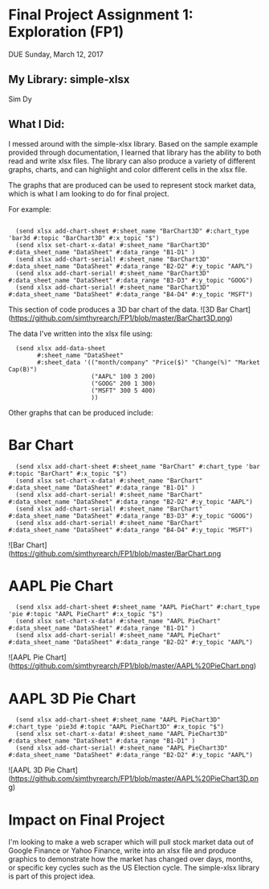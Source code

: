 # Final Project Assignment 1: Exploration (FP1)
DUE Sunday, March 12, 2017

## My Library: simple-xlsx
Sim Dy

## What I Did:

I messed around with the simple-xlsx library. Based on the sample example provided through documentation, I learned that library has the ability to both read and write xlsx files. The library can also produce a variety of different graphs, charts, and can highlight and color different cells in the xlsx file. 

The graphs that are produced can be used to represent stock market data, which is what I am looking to do for final project. 

For example:

```racket
 
  (send xlsx add-chart-sheet #:sheet_name "BarChart3D" #:chart_type 'bar3d #:topic "BarChart3D" #:x_topic "$")
  (send xlsx set-chart-x-data! #:sheet_name "BarChart3D" #:data_sheet_name "DataSheet" #:data_range "B1-D1" )
  (send xlsx add-chart-serial! #:sheet_name "BarChart3D" #:data_sheet_name "DataSheet" #:data_range "B2-D2" #:y_topic "AAPL")
  (send xlsx add-chart-serial! #:sheet_name "BarChart3D" #:data_sheet_name "DataSheet" #:data_range "B3-D3" #:y_topic "GOOG")
  (send xlsx add-chart-serial! #:sheet_name "BarChart3D" #:data_sheet_name "DataSheet" #:data_range "B4-D4" #:y_topic "MSFT")

```

This section of code produces a 3D bar chart of the data.
![3D Bar Chart] (https://github.com/simthyrearch/FP1/blob/master/BarChart3D.png)

The data I've written into the xlsx file using:

```racket
  (send xlsx add-data-sheet
        #:sheet_name "DataSheet"
        #:sheet_data '(("month/company" "Price($)" "Change(%)" "Market Cap(B)")
                       ("AAPL" 100 3 200)
                       ("GOOG" 200 1 300)
                       ("MSFT" 300 5 400)
                       ))
```

Other graphs that can be produced include:

# Bar Chart
```racket
  (send xlsx add-chart-sheet #:sheet_name "BarChart" #:chart_type 'bar #:topic "BarChart" #:x_topic "$")
  (send xlsx set-chart-x-data! #:sheet_name "BarChart" #:data_sheet_name "DataSheet" #:data_range "B1-D1" )
  (send xlsx add-chart-serial! #:sheet_name "BarChart" #:data_sheet_name "DataSheet" #:data_range "B2-D2" #:y_topic "AAPL")
  (send xlsx add-chart-serial! #:sheet_name "BarChart" #:data_sheet_name "DataSheet" #:data_range "B3-D3" #:y_topic "GOOG")
  (send xlsx add-chart-serial! #:sheet_name "BarChart" #:data_sheet_name "DataSheet" #:data_range "B4-D4" #:y_topic "MSFT")
```
![Bar Chart] (https://github.com/simthyrearch/FP1/blob/master/BarChart.png

# AAPL Pie Chart
```racket
  (send xlsx add-chart-sheet #:sheet_name "AAPL PieChart" #:chart_type 'pie #:topic "AAPL PieChart" #:x_topic "$")
  (send xlsx set-chart-x-data! #:sheet_name "AAPL PieChart" #:data_sheet_name "DataSheet" #:data_range "B1-D1" )
  (send xlsx add-chart-serial! #:sheet_name "AAPL PieChart" #:data_sheet_name "DataSheet" #:data_range "B2-D2" #:y_topic "AAPL")
```
![AAPL Pie Chart] (https://github.com/simthyrearch/FP1/blob/master/AAPL%20PieChart.png)

# AAPL 3D Pie Chart
```racket
  (send xlsx add-chart-sheet #:sheet_name "AAPL PieChart3D" #:chart_type 'pie3d #:topic "AAPL PieChart3D" #:x_topic "$")
  (send xlsx set-chart-x-data! #:sheet_name "AAPL PieChart3D" #:data_sheet_name "DataSheet" #:data_range "B1-D1" )
  (send xlsx add-chart-serial! #:sheet_name "AAPL PieChart3D" #:data_sheet_name "DataSheet" #:data_range "B2-D2" #:y_topic "AAPL")
```
![AAPL 3D Pie Chart] (https://github.com/simthyrearch/FP1/blob/master/AAPL%20PieChart3D.png)

# Impact on Final Project
I'm looking to make a web scraper which will pull stock market data out of Google Finance or Yahoo Finance, write into an xlsx file and produce graphics to demonstrate how the market has changed over days, months, or specific key cycles such as the US Election cycle. The simple-xlsx library is part of this project idea.
